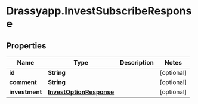 # Drassyapp.InvestSubscribeResponse

## Properties

Name | Type | Description | Notes
------------ | ------------- | ------------- | -------------
**id** | **String** |  | [optional] 
**comment** | **String** |  | [optional] 
**investment** | [**InvestOptionResponse**](InvestOptionResponse.md) |  | [optional] 



